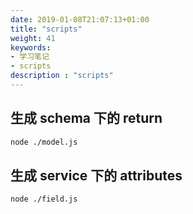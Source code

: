 ```yaml
---
date: 2019-01-08T21:07:13+01:00
title: "scripts"
weight: 41
keywords:
- 学习笔记
- scripts
description : "scripts"
---
```


## 生成 schema 下的 return

```bash
node ./model.js
```

## 生成 service 下的 attributes

```bash
node ./field.js
```